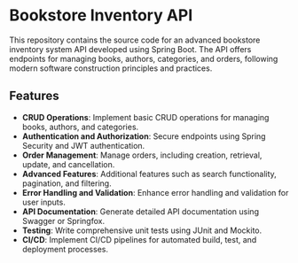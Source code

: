 <!--# Bookstore-Inventory-API
This repository houses the codebase for an advanced bookstore inventory system API developed using Spring Boot. The API provides endpoints for managing books, authors, categories, and orders, adhering to modern software construction principles and practices.-->

# Bookstore Inventory API

This repository contains the source code for an advanced bookstore inventory system API developed using Spring Boot. The API offers endpoints for managing books, authors, categories, and orders, following modern software construction principles and practices.

## Features

- **CRUD Operations**: Implement basic CRUD operations for managing books, authors, and categories.
- **Authentication and Authorization**: Secure endpoints using Spring Security and JWT authentication.
- **Order Management**: Manage orders, including creation, retrieval, update, and cancellation.
- **Advanced Features**: Additional features such as search functionality, pagination, and filtering.
- **Error Handling and Validation**: Enhance error handling and validation for user inputs.
- **API Documentation**: Generate detailed API documentation using Swagger or Springfox.
- **Testing**: Write comprehensive unit tests using JUnit and Mockito.
- **CI/CD**: Implement CI/CD pipelines for automated build, test, and deployment processes.

<!--## Setup Instructions

